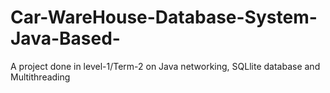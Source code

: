# Car-WareHouse-Database-System-Java-Based-
A project done in level-1/Term-2 on Java networking, SQLlite database and Multithreading
